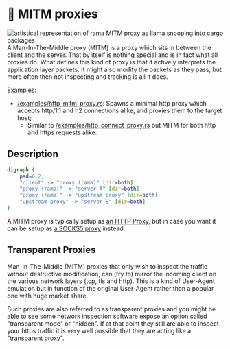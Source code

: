 # 🔎 MITM proxies

<div class="book-article-intro">
    <img src="../img/proxy_llama_mitm.jpeg" alt="artistical representation of rama MITM proxy as llama snooping into cargo packages">
    <div>
        A Man-In-The-Middle proxy (MITM) is a proxy which sits in between the client and the server.
        That by itself is nothing special and is in fact what all proxies do. What defines this kind of
        proxy is that it actively interprets the application layer packets. It might also
        modify the packets as they pass, but more often then not inspecting and tracking
        is all it does.
    </div>
</div>

[Examples](https://github.com/plabayo/rama/tree/main/examples):

- [/examples/http_mitm_proxy.rs](https://github.com/plabayo/rama/tree/main/examples/http_mitm_proxy.rs):
  Spawns a minimal http proxy which accepts http/1.1 and h2 connections alike,
  and proxies them to the target host;
  - Similar to [/examples/http_connect_proxy.rs](https://github.com/plabayo/rama/tree/main/examples/http_connect_proxy.rs)
    but MITM for both http and https requests alike.

## Description

<div class="book-article-image-center">

```dot process
digraph {
    pad=0.2;
    "client" -> "proxy (rama)" [dir=both]
    "proxy (rama)" -> "server A" [dir=both]
    "proxy (rama)" -> "upstream proxy" [dir=both]
    "upstream proxy" -> "server B" [dir=both]
}
```

</div>

A MITM proxy is typically setup as [an HTTP Proxy](./http.md), but in case you
want it can be setup as [a SOCKS5 proxy](./socks5.md) instead.

## Transparent Proxies

Man-In-The-Middle (MITM) proxies that only wish to inspect the traffic without destructive modification,
can (try to) mirror the incoming client on the various network layers (tcp, tls and http). This is a kind
of User-Agent emulation but in function of the original User-Agent rather than a popular one with huge market share.

Such proxies are also referred to as transparent proxies and you might be able to see
some network inspection software expose an option called "transparent mode" or "hidden".
If at that point they still are able to inspect your https traffic it is very well possible
that they are acting like a "transparent proxy".
